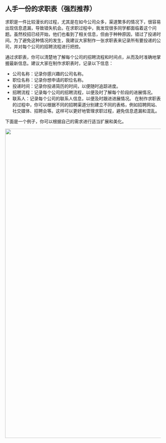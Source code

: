 ## 人手一份的求职表（强烈推荐）
求职是一件比较漫长的过程，尤其是在如今公司众多，渠道繁多的情况下，很容易出现信息遗漏，导致错失机会。在求职过程中，我发现很多同学都面临着这个问题。虽然校招已经开始，他们也看到了相关信息，但由于种种原因，错过了投递时间。为了避免这种情况的发生，我建议大家制作一张求职表来记录所有要投递的公司，并对每个公司的招聘流程进行把控。

通过求职表，你可以清楚地了解每个公司的招聘流程和时间点，从而及时准确地掌握最新信息。建议大家在制作求职表时，记录以下信息：

- 公司名称：记录你感兴趣的公司名称。
- 职位名称：记录你想申请的职位名称。
- 投递时间：记录你投递简历的时间，以便随时追踪进度。
- 招聘流程：记录每个公司的招聘流程，以便及时了解每个阶段的进展情况。
- 联系人：记录每个公司的联系人信息，以便及时跟进进展情况。
在制作求职表的过程中，你可以根据不同的招聘渠道分别建立不同的表格，例如招聘网站、社交媒体、招聘会等。这样可以更好地管理求职过程，避免信息遗漏和混乱。

下面是一个例子，你可以根据自己的需求进行适当扩展和美化。

<div align="center">
    <p>
        <a href="https://t.zsxq.com/10XUjARng" target="_blank">
            <img src="https://cs-job-guide.oss-cn-beijing.aliyuncs.com/image/20230726232543.png" width="1000" />
        </a>
    </p>
</div>